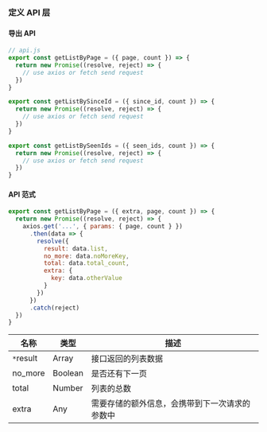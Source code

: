 ### 定义 API 层


#### 导出 API
```javascript
// api.js
export const getListByPage = ({ page, count }) => {
  return new Promise((resolve, reject) => {
    // use axios or fetch send request
  })
}

export const getListBySinceId = ({ since_id, count }) => {
  return new Promise((resolve, reject) => {
    // use axios or fetch send request
  })
}

export const getListBySeenIds = ({ seen_ids, count }) => {
  return new Promise((resolve, reject) => {
    // use axios or fetch send request
  })
}
```


#### API 范式
```javascript
export const getListByPage = ({ extra, page, count }) => {
  return new Promise((resolve, reject) => {
    axios.get('...', { params: { page, count } })
      .then(data => {
        resolve({
          result: data.list,
          no_more: data.noMoreKey,
          total: data.total_count,
          extra: {
            key: data.otherValue
          }
        })
      })
      .catch(reject)
  })
}
```

| 名称 | 类型 | 描述 |
| --- | --- | --- |
| `*`result | Array | 接口返回的列表数据 |
| no_more | Boolean | 是否还有下一页 |
| total | Number | 列表的总数 |
| extra | Any | 需要存储的额外信息，会携带到下一次请求的参数中 |
